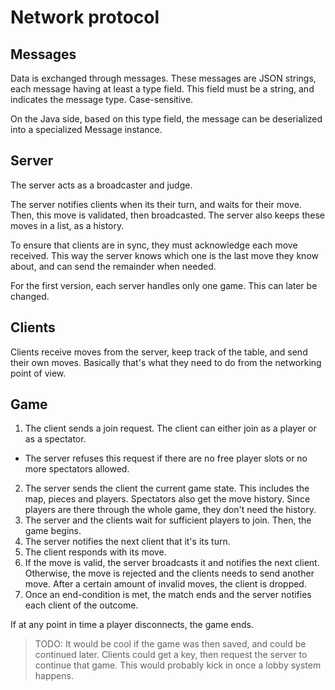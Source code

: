 # Network protocol #

## Messages ##

Data is exchanged through messages. These messages are JSON strings, each message having at
least a type field. This field must be a string, and indicates the message type. Case-sensitive.

On the Java side, based on this type field, the message can be deserialized into a specialized
Message instance.

## Server ##

The server acts as a broadcaster and judge.

The server notifies clients when its their turn, and waits for their move. Then, this move is
validated, then broadcasted. The server also keeps these moves in a list, as a history.

To ensure that clients are in sync, they must acknowledge each move received. This way the
server knows which one is the last move they know about, and can send the remainder when needed.  

For the first version, each server handles only one game. This can later be changed.

## Clients ##

Clients receive moves from the server, keep track of the table, and send their own moves.
Basically that's what they need to do from the networking point of view.

## Game ##

1. The client sends a join request. The client can either join as a player or as a spectator.
  * The server refuses this request if there are no free player slots or no more spectators
  allowed.
2. The server sends the client the current game state. This includes the map, pieces and players.
   Spectators also get the move history. Since players are there through the whole game, they
   don't need the history.
3. The server and the clients wait for sufficient players to join. Then, the game begins.
4. The server notifies the next client that it's its turn.
5. The client responds with its move.
6. If the move is valid, the server broadcasts it and notifies the next client. Otherwise, the
   move is rejected and the clients needs to send another move. After a certain amount of
   invalid moves, the client is dropped.
7. Once an end-condition is met, the match ends and the server notifies each client of the
   outcome.  

If at any point in time a player disconnects, the game ends.

> TODO: It would be cool if the game was then saved, and could be continued later. Clients could
get a key, then request the server to continue that game. This would probably kick in once a lobby
system happens. 
